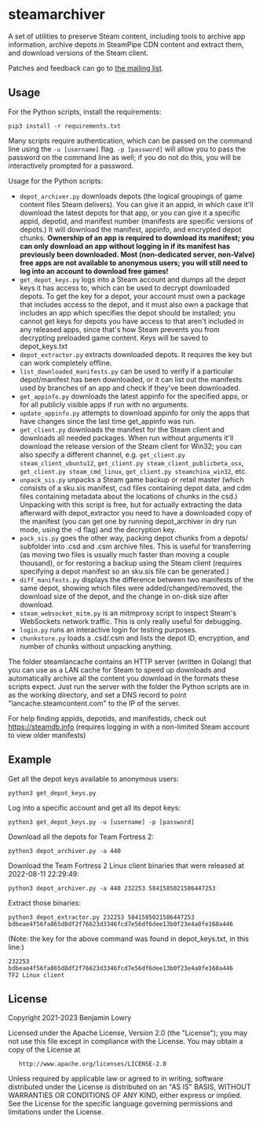 # steamarchiver

A set of utilities to preserve Steam content, including tools to archive app
information, archive depots in SteamPipe CDN content and extract them, and
download versions of the Steam client.

Patches and feedback can go to [the mailing
list](https://lists.sr.ht/~blowry/steamarchiver).

## Usage

For the Python scripts, install the requirements:

``pip3 install -r requirements.txt``

Many scripts require authentication, which can be passed on the command line
using the ``-u [username]`` flag. ``-p [password]`` will allow you to pass the
password on the command line as well; if you do not do this, you will be
interactively prompted for a password.

Usage for the Python scripts:

- ``depot_archiver.py`` downloads depots (the logical groupings of game content
  files Steam delivers). You can give it an appid, in which case it'll download
  the latest depots for that app, or you can give it a specific appid, depotid,
  and manifest number (manifests are specific versions of depots.) It will
  download the manifest, appinfo, and encrypted depot chunks. **Ownership of an
  app is required to download its manifest; you can only download an app without
  logging in if its manifest has previously been downloaded. Most (non-dedicated
  server, non-Valve) free apps are not available to anonymous users; you will
  still need to log into an account to download free games!**
- ``get_depot_keys.py`` logs into a Steam account and dumps all the depot keys
  it has access to, which can be used to decrypt downloaded depots. To get the
  key for a depot, your account must own a package that includes access to the
  depot, and it must also own a package that includes an app which specifies the
  depot should be installed; you cannot get keys for depots you have access to
  that aren't included in any released apps, since that's how Steam prevents you
  from decrypting preloaded game content. Keys will be saved to depot_keys.txt
- ``depot_extractor.py`` extracts downloaded depots. It requires the key but can
  work completely offline.
- ``list_downloaded_manifests.py`` can be used to verify if a particular
  depot/manifest has been downloaded, or it can list out the manifests used by
  branches of an app and check if they've been downloaded.
- ``get_appinfo.py`` downloads the latest appinfo for the specified apps, or for
  all publicly visible apps if run with no arguments.
- ``update_appinfo.py`` attempts to download appinfo for only the apps that have
  changes since the last time get_appinfo was run.
- ``get_client.py`` downloads the manifest for the Steam client and downloads
  all needed packages. When run without arguments it'll download the release
  version of the Steam client for Win32; you can also specify a different
  channel, e.g. ``get_client.py steam_client_ubuntu12``, ``get_client.py
  steam_client_publicbeta_osx``, ``get_client.py steam_cmd_linux``,
  ``get_client.py steamchina_win32``, etc.
- ``unpack_sis.py`` unpacks a Steam game backup or retail master (which consists
  of a sku.sis manifest, csd files containing depot data, and cdm files
  containing metadata about the locations of chunks in the csd.) Unpacking with
  this script is free, but for actually extracting the data afterward with
  depot_extractor you need to have a downloaded copy of the manifest (you can
  get one by running depot_archiver in dry run mode, using the -d flag) and the
  decryption key.
- ``pack_sis.py`` goes the other way, packing depot chunks from a depots/
  subfolder into .csd and .csm archive files. This is useful for transferring
  (as moving two files is usually much faster than moving a couple thousand), or
  for restoring a backup using the Steam client (requires specifying a depot
  manifest so an sku.sis file can be generated.)
- ``diff_manifests.py`` displays the difference between two manifests of the
  same depot, showing which files were added/changed/removed, the download size
  of the depot, and the change in on-disk size after download.
- ``steam_websocket_mitm.py`` is an mitmproxy script to inspect Steam's
  WebSockets network traffic. This is only really useful for debugging.
- ``login.py`` runs an interactive login for testing purposes.
- ``chunkstore.py`` loads a .csd/.csm and lists the depot ID, encryption, and
  number of chunks without unpacking anything.

The folder steamlancache contains an HTTP server (written in Golang) that you
can use as a LAN cache for Steam to speed up downloads and automatically archive
all the content you download in the formats these scripts expect. Just run the
server with the folder the Python scripts are in as the working directory, and
set a DNS record to point "lancache.steamcontent.com" to the IP of the server.

For help finding appids, depotids, and manifestids, check out
https://steamdb.info (requires logging in with a non-limited Steam account to
view older manifests)

## Example

Get all the depot keys available to anonymous users:

    python3 get_depot_keys.py

Log into a specific account and get all its depot keys:

    python3 get_depot_keys.py -u [username] -p [password]

Download all the depots for Team Fortress 2:

    python3 depot_archiver.py -a 440

Download the Team Fortress 2 Linux client binaries that were released at
2022-08-11 22:29:49:

    python3 depot_archiver.py -a 440 232253 5841585021586447253

Extract those binaries:

    python3 depot_extractor.py 232253 5841585021586447253 bdbeae4f56fa865d8df2f76623d3346fcd7e56df6dee13b0f23e4a0fe160a446

(Note: the key for the above command was found in depot_keys.txt, in this line:)

    232253		bdbeae4f56fa865d8df2f76623d3346fcd7e56df6dee13b0f23e4a0fe160a446	TF2 Linux client

## License

   Copyright 2021-2023 Benjamin Lowry

   Licensed under the Apache License, Version 2.0 (the "License");
   you may not use this file except in compliance with the License.
   You may obtain a copy of the License at

       http://www.apache.org/licenses/LICENSE-2.0

   Unless required by applicable law or agreed to in writing, software
   distributed under the License is distributed on an "AS IS" BASIS,
   WITHOUT WARRANTIES OR CONDITIONS OF ANY KIND, either express or implied.
   See the License for the specific language governing permissions and
   limitations under the License.
